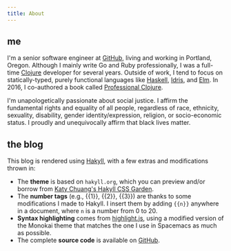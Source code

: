 ```yaml
---
title: About
---
```


## me

I'm a senior software engineer at [GitHub](https://github.com), living and
working in Portland, Oregon. Although I mainly write Go and Ruby professionally,
I was a full-time [Clojure] developer for several years. Outside of work, I tend to
focus on statically-typed, purely functional languages like [Haskell], [Idris],
and [Elm]. In 2016, I co-authored a book called [Professional Clojure][].

I'm unapologetically passionate about social justice. I affirm the fundamental
rights and equality of all people, regardless of race, ethnicity, sexuality,
disability, gender identity/expression, religion, or socio-economic status. I
proudly and unequivocally affirm that black lives matter.

[Clojure]: https://www.clojure.org/
[Haskell]: https://www.haskell.org/
[Idris]: https://www.idris-lang.org/
[Elm]: http://elm-lang.org/
[Professional Clojure]: http://www.wiley.com/WileyCDA/WileyTitle/productCd-1119267277.html

## the blog

This blog is rendered using [Hakyll], with a few extras and modifications thrown in:

* The **theme** is based on `hakyll.org`, which you can preview and/or borrow from
  [Katy Chuang's Hakyll CSS Garden][Hakyll CSS Garden].
* The **number tags** (e.g., {{1}}, {{2}}, {{3}}) are thanks to some modifications I
  made to Hakyll. I insert them by adding `{{n}}` anywhere in a document, where
  `n` is a number from 0 to 20.
* **Syntax highlighting** comes from [highlight.js], using a modified version of the
  Monokai theme that matches the one I use in Spacemacs as much as possible.
* The complete **source code** is available on [GitHub].

[Hakyll]: https://jaspervdj.be/hakyll/
[Hakyll CSS Garden]: http://katychuang.com/hakyll-cssgarden/themes/default/?theme=haskell.org
[highlight.js]: https://highlightjs.org/
[GitHub]: https://github.com/juxtin/juxtin.github.io/tree/develop
